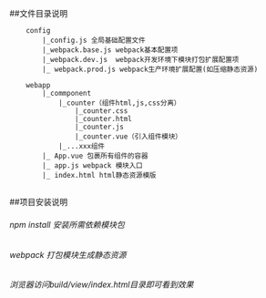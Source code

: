 ##文件目录说明

		config
			|_config.js 全局基础配置文件
			|_webpack.base.js webpack基本配置项
			|_webpack.dev.js  webpack开发环境下模块打包扩展配置项
			|_ webpack.prod.js webpack生产环境扩展配置(如压缩静态资源)
			
		webapp
			|_commponent 
				|_counter（组件html,js,css分离）
					|_counter.css
					|_counter.html
					|_counter.js
					|_counter.vue（引入组件模块）
				|_...xxx组件
			|_ App.vue 包裹所有组件的容器
			|_ app.js webpack 模块入口
			|_ index.html html静态资源模版	
##			
		

##项目安装说明

###### npm install 安装所需依赖模块包
###### webpack 打包模块生成静态资源
###### 浏览器访问build/view/index.html目录即可看到效果

 
